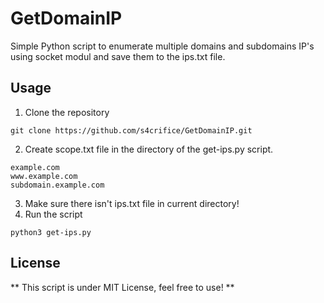 # GetDomainIP
Simple Python script to enumerate multiple domains and subdomains IP's using socket modul and save them to the ips.txt file.


## Usage
1. Clone the repository
```
git clone https://github.com/s4crifice/GetDomainIP.git
```
2. Create scope.txt file in the directory of the get-ips.py script.
``` EXAMPLE scope.txt
example.com
www.example.com
subdomain.example.com
```

3. Make sure there isn't ips.txt file in current directory!
4. Run the script
```
python3 get-ips.py
```


## License
** This script is under MIT License, feel free to use! ** 
